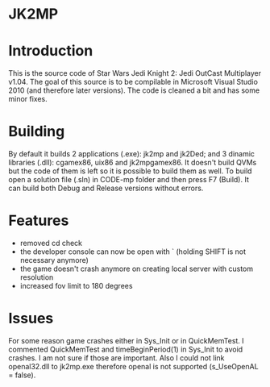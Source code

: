JK2MP
=====

# Introduction #
This is the source code of Star Wars Jedi Knight 2: Jedi OutCast Multiplayer v1.04. The goal of this source is to be compilable in Microsoft Visual Studio 2010 (and therefore later versions). The code is cleaned a bit and has some minor fixes.

# Building #
By default it builds 2 applications (.exe): jk2mp and jk2Ded; and 3 dinamic libraries (.dll): cgamex86, uix86 and jk2mpgamex86. It doesn't build QVMs but the code of them is left so it is possible to build them as well.
To build open a solution file (.sln) in CODE-mp folder and then press F7 (Build). It can build both Debug and Release versions without errors.

# Features #
* removed cd check
* the developer console can now be open with ` (holding SHIFT is not necessary anymore)
* the game doesn't crash anymore on creating local server with custom resolution
* increased fov limit to 180 degrees

# Issues #
For some reason game crashes either in Sys_Init or in QuickMemTest. I commented QuickMemTest and timeBeginPeriod(1) in Sys_Init to avoid crashes. I am not sure if those are important.
Also I could not link openal32.dll to jk2mp.exe therefore openal is not supported (s_UseOpenAL = false).
